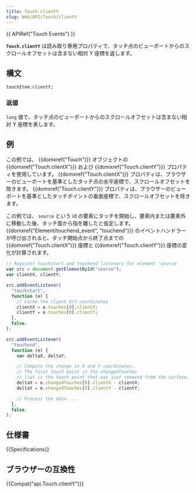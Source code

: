 ```yaml
---
title: Touch.clientY
slug: Web/API/Touch/clientY
---
```


{{ APIRef("Touch Events") }}

**`Touch.clientY`** は読み取り専用プロパティで、タッチ点のビューポートからのスクロールオフセットは含まない相対 Y 座標を返します。

## 構文

```
touchItem.clientY;
```

### 返値

`long` 値で、タッチ点のビューポートからのスクロールオフセットは含まない相対 Y 座標を表します。

## 例

この例では、 {{domxref("Touch")}} オブジェクトの {{domxref("Touch.clientX")}} および {{domxref("Touch.clientY")}} プロパティを使用しています。 {{domxref("Touch.clientX")}} プロパティは、ブラウザーのビューポートを基準としたタッチ点の水平座標で、スクロールオフセットを除きます。 {{domxref("Touch.clientY")}} プロパティは、ブラウザーのビューポートを基準としたタッチポイントの垂直座標で、スクロールオフセットを除きます。

この例では、 `source` という id の要素にタッチを開始し、要素内または要素外に移動した後、タッチ面から指を離したと仮定します。 {{domxref("Element/touchend_event", "touchend")}} のイベントハンドラーが呼び出されると、タッチ開始点から終了点までの {{domxref("Touch.clientX")}} 座標と {{domxref("Touch.clientY")}} 座標の変化が計算されます。

```js
// Register touchstart and touchend listeners for element 'source'
var src = document.getElementById("source");
var clientX, clientY;

src.addEventListener(
  "touchstart",
  function (e) {
    // Cache the client X/Y coordinates
    clientX = e.touches[0].clientX;
    clientY = e.touches[0].clientY;
  },
  false,
);

src.addEventListener(
  "touchend",
  function (e) {
    var deltaX, deltaY;

    // Compute the change in X and Y coordinates.
    // The first touch point in the changedTouches
    // list is the touch point that was just removed from the surface.
    deltaX = e.changedTouches[0].clientX - clientX;
    deltaY = e.changedTouches[0].clientY - clientY;

    // Process the data ...
  },
  false,
);
```

## 仕様書

{{Specifications}}

## ブラウザーの互換性

{{Compat("api.Touch.clientY")}}
